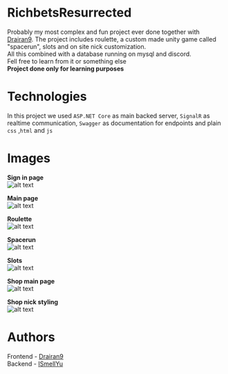 # RichbetsResurrected
Probably my most complex and fun project ever done together with [Drairan9](https://github.com/Drairan9). The project includes roulette, a custom made unity game called "spacerun", slots and on site nick customization.\
All this combined with a database running on mysql and discord.\
Fell free to learn from it or something else\
**Project done only for learning purposes**

# Technologies
In this project we used `ASP.NET Core` as main backed server, `SignalR` as realtime communication, `Swagger` as documentation for endpoints and plain `css` ,`html` and `js`

# Images
**Sign in page**\
![alt text](https://i.ibb.co/tBp4yRZ/signin.png)

**Main page**\
![alt text](https://i.ibb.co/ryVwP7W/main.png)

**Roulette**\
![alt text](https://i.ibb.co/RCDL4W3/roulette.png)

**Spacerun**\
![alt text](https://i.ibb.co/cgnH3pt/spacerun.png)

**Slots**\
![alt text](https://i.ibb.co/k4VJN8L/slots.png)

**Shop main page**\
![alt text](https://i.ibb.co/61YmkBB/shop.png)

**Shop nick styling**\
![alt text](https://i.ibb.co/J7tbLxG/styling.png)

# Authors
Frontend - [Drairan9](https://github.com/Drairan9)\
Backend - [ISmellYu](https://github.com/ISmellYu)